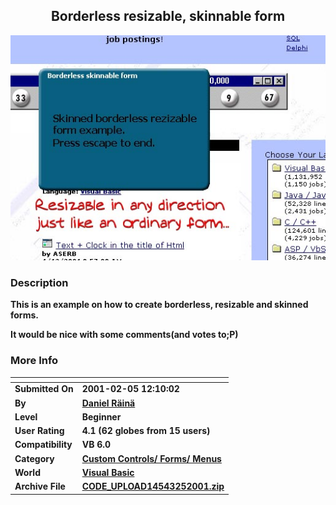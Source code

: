 ﻿<div align="center">

## Borderless resizable, skinnable form

<img src="PIC2001255304191.jpg">
</div>

### Description

<strong>This is an example on how to create borderless, resizable and skinned forms.

It would be nice with some comments(and votes to;P)
 
### More Info
 


<span>             |<span>
---                |---
**Submitted On**   |2001-02-05 12:10:02
**By**             |[Daniel Räinä](https://github.com/Planet-Source-Code/PSCIndex/blob/master/ByAuthor/daniel-r-in.md)
**Level**          |Beginner
**User Rating**    |4.1 (62 globes from 15 users)
**Compatibility**  |VB 6\.0
**Category**       |[Custom Controls/ Forms/  Menus](https://github.com/Planet-Source-Code/PSCIndex/blob/master/ByCategory/custom-controls-forms-menus__1-4.md)
**World**          |[Visual Basic](https://github.com/Planet-Source-Code/PSCIndex/blob/master/ByWorld/visual-basic.md)
**Archive File**   |[CODE\_UPLOAD14543252001\.zip](https://github.com/Planet-Source-Code/daniel-r-in-borderless-resizable-skinnable-form__1-15022/archive/master.zip)









